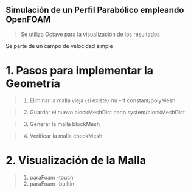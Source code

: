 ## Simulación de un Perfil Parabólico empleando OpenFOAM 
> Se utiliza Octave para la visualización de los resultados 

Se parte de un campo de velocidad simple

# 1. Pasos para implementar la Geometría

> 1. Eliminar la malla vieja (si existe)
> rm -rf constant/polyMesh

> 2. Guardar el nuevo blockMeshDict
> nano system/blockMeshDict  

> 3. Generar la malla
> blockMesh

> 4. Verificar la malla
> checkMesh

# 2. Visualización de la Malla 

> 1. paraFoam -touch
> 2. paraFoam -builtin

